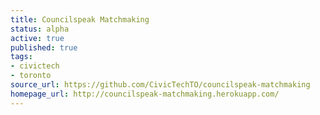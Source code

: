 ```yaml
---
title: Councilspeak Matchmaking
status: alpha
active: true
published: true
tags:
- civictech
- toronto
source_url: https://github.com/CivicTechTO/councilspeak-matchmaking
homepage_url: http://councilspeak-matchmaking.herokuapp.com/
---
```




